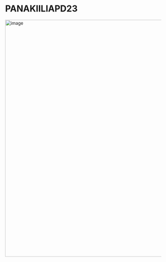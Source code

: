 # PANAKIILIAPD23

<img width="1280" height="761" alt="image" src="https://github.com/user-attachments/assets/f50ced6d-3b77-4fd9-bc5a-8ba1d4683a39" />
